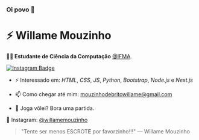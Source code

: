 ### Oi povo 👋

# ⚡ Willame Mouzinho

**👨‍🎓 Estudante de Ciência da Computação** [@IFMA](https://portal.ifma.edu.br/inicio/).

<!--
[![Instagram Badge](https://img.shields.io/instagram/follow/willamemouzinho?color=%234fffff&label=%40willamemouzinho&logo=instagram&logoColor=white&style=for-the-badge)](https://instagram.com)
[![Twitter Badge](https://img.shields.io/twitter/follow/guilherme_rodz?color=%234fffff&label=%40guilherme_rodz&logo=twitter&logoColor=white&style=for-the-badge)](https://twitter.com)
[![Twitter Badge](https://img.shields.io/twitter/follow/guilherme_rodz?color=%234fffff&label=%40guilherme_rodz&logo=twitter&logoColor=white&style=for-the-badge)](https://twitter.com)-->
[![Instagram Badge](https://img.shields.io/badge/instagram--%2300EBEB?style=for-the-badge&logo=instagram&logoColor=white)](https://instagram.com/willamemouzinho)

- ⚡ Interessado em: _HTML_, _CSS_, _JS_, _Python_, _Bootstrap_, _Node.js_ e _Next.js_

- 📫 Como chegar até mim: mouzinhodebritowillame@gmail.com

- 🏐 Joga vôlei? Bora uma partida.

🚀 Instagram: [@willamemouzinho](https://www.instagram.com/willamemouzinho/)

> "Tente ser menos ESCROT**E** por favorzinho!!!"
> ― Willame Mouzinho
